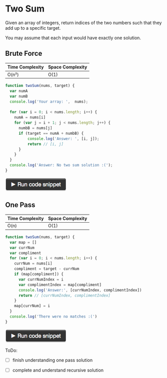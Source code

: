 Two Sum
=======
Given an array of integers, return indices of the two numbers such that they add up to a specific target.

You may assume that each input would have exactly one solution.



Brute Force
-----------

| Time Complexity | Space Complexity |
| --------------- | ---------------- |
| O(n²)           | O(1)             |

```js
function twoSum(nums, target) {
  var numA
  var numB
  console.log('Your array: ',  nums);

  for (var i = 0; i < nums.length; i++) {
    numA = nums[i]
    for (var j = i + 1; j < nums.length; j++) {
      numbB = nums[j]
      if (target == numA + numbB) {
          console.log('Answer: ', [i, j]);
          return // [i, j]
      }
    }
  }
  console.log('Answer: No two sum solution :(');
}
```
<a href="https://repl.it/COEo" target="_blank"><img src="../../assets/run_code.png"/></a>

<!--[![a](](https://repl.it/COEo)-->


One Pass
--------

| Time Complexity | Space Complexity |
| --------------- | ---------------- |
| O(n)            | O(1)             |

```js
function twoSum(nums, target) {
  var map = []
  var currNum
  var compliment
  for (var i = 0; i < nums.length; i++) {
    currNum = nums[i]
    compliment = target - currNum
    if (map[compliment]) {
      var currNumIndex = i
      var complimentIndex = map[compliment]
      console.log('Answer:', [currNumIndex, complimentIndex])
      return // [currNumIndex, complimentIndex]
    }
    map[currNum] = i
  }
  console.log('There were no matches :(')
}
```

[![a](../../assets/run_code.png)](https://repl.it/COFU)


ToDo:
 - [ ] finish understanding one pass solution
 - [ ] complete and understand recursive solution
 
